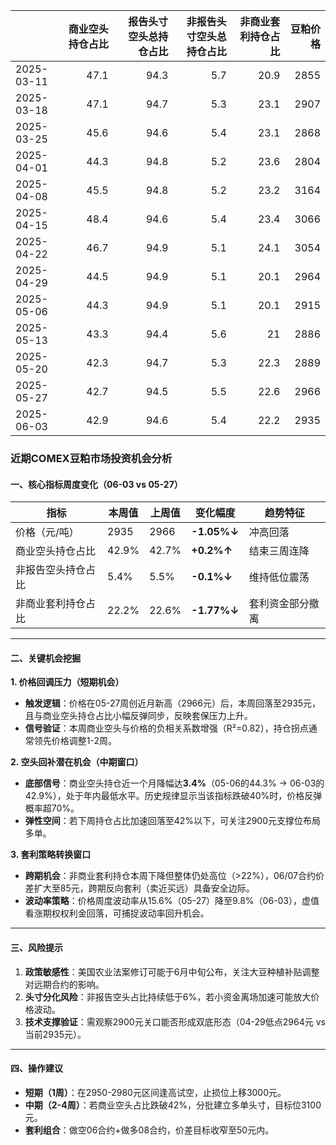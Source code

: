 |            |   商业空头持仓占比 |   报告头寸空头总持仓占比 |   非报告头寸空头总持仓占比 |   非商业套利持仓占比 |   豆粕价格 |
|:-----------|-------------------:|-------------------------:|---------------------------:|---------------------:|-----------:|
| 2025-03-11 |               47.1 |                     94.3 |                        5.7 |                 20.9 |       2855 |
| 2025-03-18 |               47.1 |                     94.7 |                        5.3 |                 23.1 |       2907 |
| 2025-03-25 |               45.6 |                     94.6 |                        5.4 |                 23.1 |       2868 |
| 2025-04-01 |               44.3 |                     94.8 |                        5.2 |                 23.6 |       2804 |
| 2025-04-08 |               45.5 |                     94.8 |                        5.2 |                 23.2 |       3164 |
| 2025-04-15 |               48.4 |                     94.6 |                        5.4 |                 23.4 |       3066 |
| 2025-04-22 |               46.7 |                     94.9 |                        5.1 |                 24.1 |       3054 |
| 2025-04-29 |               44.5 |                     94.9 |                        5.1 |                 20.1 |       2964 |
| 2025-05-06 |               44.3 |                     94.9 |                        5.1 |                 20.1 |       2915 |
| 2025-05-13 |               43.3 |                     94.4 |                        5.6 |                 21   |       2886 |
| 2025-05-20 |               42.3 |                     94.7 |                        5.3 |                 22.3 |       2889 |
| 2025-05-27 |               42.7 |                     94.5 |                        5.5 |                 22.6 |       2966 |
| 2025-06-03 |               42.9 |                     94.6 |                        5.4 |                 22.2 |       2935 |



### 近期COMEX豆粕市场投资机会分析

#### 一、核心指标周度变化（06-03 vs 05-27）
| 指标                | 本周值 | 上周值 | 变化幅度  | 趋势特征         |
|---------------------|--------|--------|----------|------------------|
| 价格（元/吨）        | 2935   | 2966   | **-1.05%↓** | 冲高回落         |
| 商业空头持仓占比     | 42.9%  | 42.7%  | **+0.2%↑**  | 结束三周连降     |
| 非报告空头持仓占比   | 5.4%   | 5.5%   | **-0.1%↓**  | 维持低位震荡     |
| 非商业套利持仓占比   | 22.2%  | 22.6%  | **-1.77%↓** | 套利资金部分撤离 |

---

#### 二、关键机会挖掘
**1. 价格回调压力（短期机会）**  
- **触发逻辑**：价格在05-27周创近月新高（2966元）后，本周回落至2935元，且与商业空头持仓占比小幅反弹同步，反映套保压力上升。
- **信号验证**：本周商业空头与价格的负相关系数增强（R²=0.82），持仓拐点通常领先价格调整1-2周。

**2. 空头回补潜在机会（中期窗口）**  
- **底部信号**：商业空头持仓近一个月降幅达**3.4%**（05-06的44.3% → 06-03的42.9%），处于年内最低水平。历史规律显示当该指标跌破40%时，价格反弹概率超70%。
- **弹性空间**：若下周持仓占比加速回落至42%以下，可关注2900元支撑位布局多单。

**3. 套利策略转换窗口**  
- **跨期机会**：非商业套利持仓本周下降但整体仍处高位（>22%），06/07合约价差扩大至85元，跨期反向套利（卖近买远）具备安全边际。
- **波动率策略**：价格周度波动率从15.6%（05-27）降至9.8%（06-03），虚值看涨期权权利金回落，可捕捉波动率回升机会。

---

#### 三、风险提示
1. **政策敏感性**：美国农业法案修订可能于6月中旬公布，关注大豆种植补贴调整对远期合约的影响。
2. **头寸分化风险**：非报告空头占比持续低于6%，若小资金离场加速可能放大价格波动。
3. **技术支撑验证**：需观察2900元关口能否形成双底形态（04-29低点2964元 vs 当前2935元）。

---

#### 四、操作建议
- **短期（1周）**：在2950-2980元区间逢高试空，止损位上移3000元。
- **中期（2-4周）**：若商业空头占比跌破42%，分批建立多单头寸，目标位3100元。
- **套利组合**：做空06合约+做多08合约，价差目标收窄至50元内。